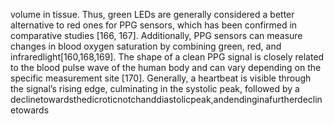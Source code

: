 volume in tissue. Thus, green LEDs are generally considered a better alternative to red ones
for PPG sensors, which has been confirmed in comparative studies [166, 167]. Additionally,
PPG sensors can measure changes in blood oxygen saturation by combining green, red, and
infraredlight[160,168,169].
The shape of a clean PPG signal is closely related to the blood pulse wave of the human
body and can vary depending on the specific measurement site [170]. Generally, a heartbeat
is visible through the signal’s rising edge, culminating in the systolic peak, followed by a
declinetowardsthedicroticnotchanddiastolicpeak,andendinginafurtherdeclinetowards